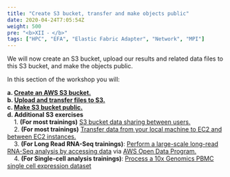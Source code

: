 ```yaml
---
title: "Create S3 bucket, transfer and make objects public"
date: 2020-04-24T7:05:54Z
weight: 500
pre: "<b>XII ⁃ </b>"
tags: ["HPC", "EFA", "Elastic Fabric Adapter", "Network", "MPI"]
---
```


We will now create an S3 bucket, upload our results and related data files to this S3 bucket, and make the objects public.

In this section of the workshop you will:

**a.	[Create an AWS S3 bucket.](http://slchen-lab-training.s3-website-ap-southeast-1.amazonaws.com/12-creates3sharedata/02-createbucket.html)**   
**b.	[Upload and transfer files to S3.](http://slchen-lab-training.s3-website-ap-southeast-1.amazonaws.com/12-creates3sharedata/03-uploadtos3.html)**  
**c.	[Make S3 bucket public.](http://slchen-lab-training.s3-website-ap-southeast-1.amazonaws.com/12-creates3sharedata/04-sharebucket.html)**  
**d.	Additional S3 exercises**  
&nbsp;&nbsp;&nbsp; 1. **(For most trainings)** [S3 bucket data sharing between users.](http://slchen-lab-training.s3-website-ap-southeast-1.amazonaws.com/12-creates3sharedata/06-usertousersharing.html)  
&nbsp;&nbsp;&nbsp; 2. **(For most trainings)** [Transfer data from your local machine to EC2 and between EC2 instances.](http://slchen-lab-training.s3-website-ap-southeast-1.amazonaws.com/12-creates3sharedata/07-datatransfer.html)  
&nbsp;&nbsp;&nbsp; 3. **(For Long Read RNA-Seq trainings)**: [Perform a large-scale long-read RNA-Seq analysis by accessing data](http://slchen-lab-training.s3-website-ap-southeast-1.amazonaws.com/12-creates3sharedata/07-bambuday2.html) via [AWS Open Data Program.](https://aws.amazon.com/opendata)  
&nbsp;&nbsp;&nbsp; 4. **(For Single-cell analysis trainings)**: [Process a 10x Genomics PBMC single cell expression dataset](http://slchen-lab-training.s3-website-ap-southeast-1.amazonaws.com/12-creates3sharedata/08-singlecell.html)  
     

